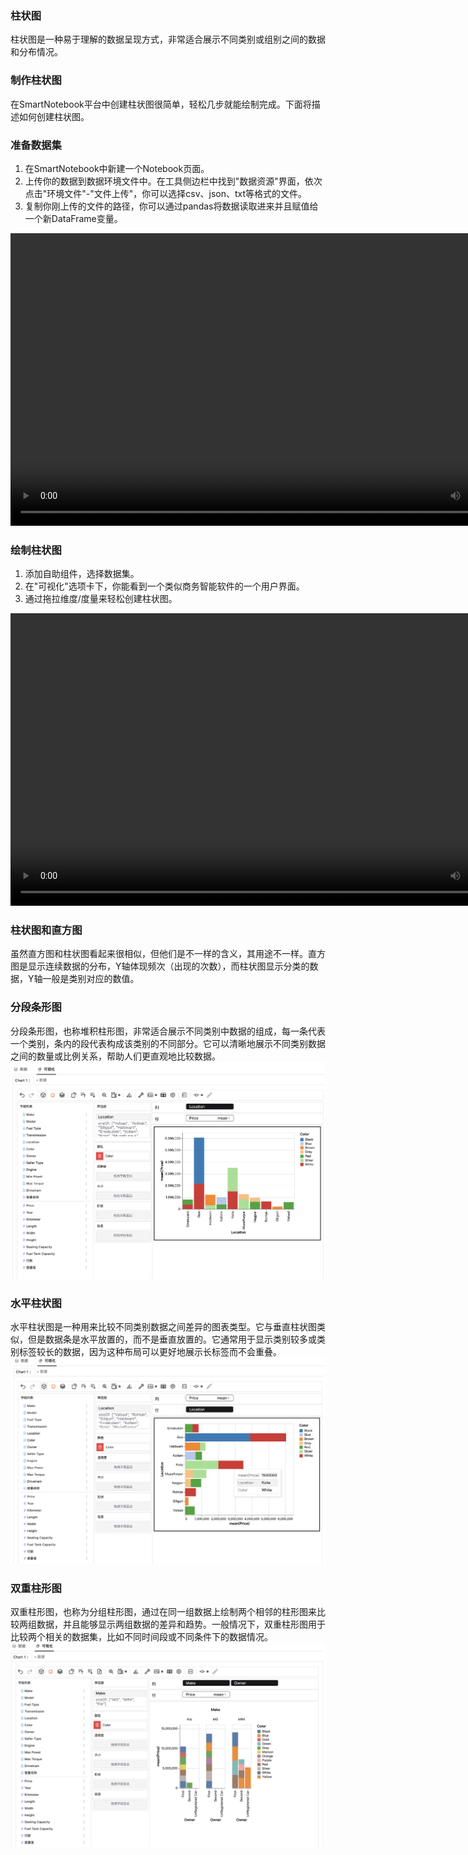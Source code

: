 ### 柱状图
柱状图是一种易于理解的数据呈现方式，非常适合展示不同类别或组别之间的数据和分布情况。
### 制作柱状图
在SmartNotebook平台中创建柱状图很简单，轻松几步就能绘制完成。下面将描述如何创建柱状图。
### 准备数据集  
1. 在SmartNotebook中新建一个Notebook页面。  
2. 上传你的数据到数据环境文件中。在工具侧边栏中找到"数据资源"界面，依次点击"环境文件"-"文件上传"，你可以选择csv、json、txt等格式的文件。  
3. 复制你刚上传的文件的路径，你可以通过pandas将数据读取进来并且赋值给一个新DataFrame变量。
<video controls class="video-stream html5-main-video" controlslist="nodownload" style="width: 832px; height: 468px; left: 0px; top: 0px;">
  <source src="../../assets/selfAnalysis/dataset.mp4" type="video/mp4">
  Your browser does not support the video tag.
</video>

### 绘制柱状图
1. 添加自助组件，选择数据集。  
2. 在"可视化"选项卡下，你能看到一个类似商务智能软件的一个用户界面。  
3. 通过拖拉维度/度量来轻松创建柱状图。  
<video tabindex="0" controls class="video-stream html5-main-video" webkit-playsinline="" playsinline="" controlslist="nodownload" style="width: 832px; height: 468px; left: 0px; top: 0px;">
  <source src="../../assets/selfAnalysis/bar01.mp4" type="video/mp4">
  Your browser does not support the video tag.
</video>

### 柱状图和直方图
虽然直方图和柱状图看起来很相似，但他们是不一样的含义，其用途不一样。直方图是显示连续数据的分布，Y轴体现频次（出现的次数），而柱状图显示分类的数据，Y轴一般是类别对应的数值。

### 分段条形图
分段条形图，也称堆积柱形图，非常适合展示不同类别中数据的组成，每一条代表一个类别，条内的段代表构成该类别的不同部分。它可以清晰地展示不同类别数据之间的数量或比例关系，帮助人们更直观地比较数据。  
![](../../assets/selfAnalysis/image-48.png)
### 水平柱状图
水平柱状图是一种用来比较不同类别数据之间差异的图表类型。它与垂直柱状图类似，但是数据条是水平放置的，而不是垂直放置的。它通常用于显示类别较多或类别标签较长的数据，因为这种布局可以更好地展示长标签而不会重叠。  
![](../../assets/selfAnalysis/image-49.png) 
### 双重柱形图
双重柱形图，也称为分组柱形图，通过在同一组数据上绘制两个相邻的柱形图来比较两组数据，并且能够显示两组数据的差异和趋势。一般情况下，双重柱形图用于比较两个相关的数据集，比如不同时间段或不同条件下的数据情况。
![](../../assets/selfAnalysis/image-50.png)